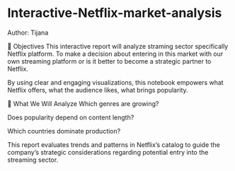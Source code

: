 # Interactive-Netflix-market-analysis

Author: Tijana

🎯 Objectives
This interactive report will analyze straming sector specifically Netflix platform. To make a decision about entering in this market with our own streaming platform or is it better to become a strategic partner to Netflix.

By using clear and engaging visualizations, this notebook empowers what Netflix offers, what the audience likes, what brings popularity.

🔎 What We Will Analyze
Which genres are growing?

Does popularity depend on content length?

Which countries dominate production?

This report evaluates trends and patterns in Netflix’s catalog to guide the company’s strategic considerations regarding potential entry into the streaming sector.

